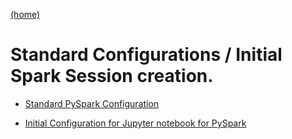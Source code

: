 [(home)](https://dmerz75.github.io/spark2_dfanalysis)

# Standard Configurations / Initial Spark Session creation.

- [Standard PySpark Configuration](Standard_Configs.html)

- [Initial Configuration for Jupyter notebook for PySpark](Initial_Configuration.md)
